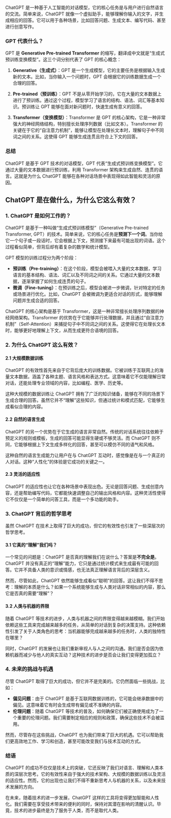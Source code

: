 ChatGPT 是一种基于人工智能的对话模型，它的核心任务是与用户进行自然语言的交流。简单来说，ChatGPT 就像一个虚拟助手，能够理解你输入的文字，并生成相应的回答。它可以用于各种场景，比如回答问题、生成文本、编写代码、甚至进行创意写作。

### GPT 代表什么？

GPT 是 **Generative Pre-trained Transformer** 的缩写，翻译成中文就是“生成式预训练变换模型”。这三个词分别代表了 GPT 的核心概念：

1. **Generative（生成式）**：GPT 是一个生成模型，它的主要任务是根据输入生成新的文本。比如，当你输入一个问题时，GPT 会根据它的训练数据生成一个合理的回答。

2. **Pre-trained（预训练）**：GPT 不是从零开始学习的，它在大量的文本数据上进行了预训练。通过这个过程，模型学习了语言的结构、语法、词汇等基本知识。预训练让 GPT 能够在面对新问题时，快速生成有意义的回答。

3. **Transformer（变换模型）**：Transformer 是 GPT 的核心架构，它是一种非常强大的神经网络结构，特别擅长处理序列数据（比如文本）。Transformer 的关键在于它的“自注意力机制”，能够让模型在处理长文本时，理解句子中不同词之间的关系。这使得 GPT 能够生成连贯且符合上下文的回答。

### 总结

ChatGPT 是基于 GPT 技术的对话模型，GPT 代表“生成式预训练变换模型”。它通过大量的文本数据进行预训练，利用 Transformer 架构来生成自然、连贯的语言。这就是为什么 ChatGPT 能够在各种对话场景中表现得如此智能和灵活的原因。

## ChatGPT 是在做什么，为什么它这么有效？

### 1. ChatGPT 是如何工作的？

ChatGPT 是基于一种叫做“生成式预训练模型”（Generative Pre-trained Transformer, GPT）的技术。简单来说，它的核心任务是**预测下一个词**。当你给它一个句子或一段话时，它会根据上下文，预测接下来最有可能出现的词语。这个过程看似简单，但背后却有着复杂的数学和统计模型。

GPT 模型的训练过程分为两个阶段：

- **预训练（Pre-training）**：在这个阶段，模型会被喂入大量的文本数据，学习语言的基本结构、语法、词汇以及不同词之间的关系。它通过大量的文本数据，逐渐掌握了如何生成连贯的句子。
- **微调（Fine-tuning）**：在预训练之后，模型会被进一步微调，针对特定的任务或场景进行优化。比如，ChatGPT 会被微调为更适合对话的形式，能够理解问题并生成合适的回答。

ChatGPT 的核心架构是基于 Transformer，这是一种非常擅长处理序列数据的神经网络架构。Transformer 的优势在于它能够并行处理数据，并且通过“自注意力机制”（Self-Attention）来捕捉句子中不同词之间的关系。这使得它在处理长文本时，能够更好地理解上下文，从而生成更符合语境的回答。

### 2. 为什么 ChatGPT 这么有效？

#### 2.1 大规模数据训练

ChatGPT 的有效性首先来自于它背后庞大的训练数据。它被训练于互联网上的海量文本数据，涵盖了各种主题、语言风格和表达方式。这意味着它不仅能理解日常对话，还能处理专业领域的内容，比如编程、医学、历史等。

这种大规模的数据训练让 ChatGPT 拥有了广泛的知识储备，能够在不同的场景下生成合理的回答。虽然它并不“理解”这些知识，但通过统计和模式匹配，它能够生成看似合理的内容。

#### 2.2 自然的语言生成

ChatGPT 的另一个优势在于它生成的语言非常自然。传统的对话系统往往依赖于预定义的规则或模板，生成的回答可能显得生硬或不够灵活。而 ChatGPT 则不同，它能够根据上下文生成多样化的回答，甚至可以模仿不同的语气和风格。

这种自然的语言生成能力让用户在与 ChatGPT 互动时，感觉像是在与一个真正的人对话。这种“人性化”的体验是它成功的关键之一。

#### 2.3 灵活的适应性

ChatGPT 的适应性也让它在各种场景中表现出色。无论是回答问题、生成创意内容，还是帮助编写代码，它都能快速调整自己的输出风格和内容。这种灵活性使得它不仅仅是一个简单的问答工具，而是一个多功能的助手。

### 3. ChatGPT 背后的哲学思考

虽然 ChatGPT 在技术上取得了巨大的成功，但它的有效性也引发了一些深层次的哲学思考。

#### 3.1 它真的“理解”我们吗？

一个常见的问题是：ChatGPT 是否真的理解我们在说什么？答案是**不完全是**。ChatGPT 并没有真正的“理解”能力，它只是通过统计模式来生成最有可能的回答。它并不具备人类的意识或情感，也无法真正理解语言背后的深层含义。

然而，尽管如此，ChatGPT 依然能够生成看似“聪明”的回答。这让我们不得不思考：理解的本质是什么？如果一个系统能够生成与人类对话非常相似的内容，那么它是否真的需要“理解”？

#### 3.2 人类与机器的界限

随着 ChatGPT 等技术的进步，人类与机器之间的界限变得越来越模糊。我们开始依赖这些工具来完成越来越多的任务，从简单的对话到复杂的决策支持。这种依赖性引发了关于人类角色的思考：当机器能够完成越来越多的任务时，人类的独特性在哪里？

同时，ChatGPT 的发展也让我们重新审视人与人之间的沟通。我们是否会因为依赖机器而减少与他人的真实互动？这种技术的进步是否会让我们变得更加孤立？

### 4. 未来的挑战与机遇

尽管 ChatGPT 取得了巨大的成功，但它并不是完美的。它仍然面临一些挑战，比如：

- **偏见问题**：由于 ChatGPT 是基于互联网数据训练的，它可能会继承数据中的偏见。这意味着它有时会生成带有偏见或不准确的内容。
- **伦理问题**：随着 ChatGPT 等技术的普及，如何确保它们被正确使用成为了一个重要的伦理问题。我们需要制定相应的规则和政策，确保这些技术不会被滥用。

然而，尽管存在这些挑战，ChatGPT 也为我们带来了巨大的机遇。它可以帮助我们更高效地工作、学习和创造，甚至可能改变我们与技术互动的方式。

### 结语

ChatGPT 的成功不仅仅是技术上的突破，它还反映了我们对语言、理解和人类本质的深层次思考。它的有效性来自于强大的技术架构、大规模的数据训练以及灵活的适应性。然而，它的出现也让我们不得不重新思考人与机器的关系，以及未来技术发展的方向。

在未来，随着技术的进一步发展，ChatGPT 这样的工具将变得更加智能和人性化。我们需要在享受技术带来的便利的同时，保持对其潜在影响的清醒认识。毕竟，技术的进步最终是为了服务于人类，而不是取代人类。
